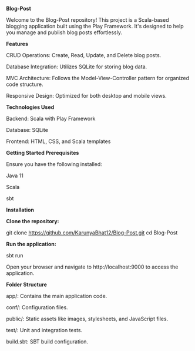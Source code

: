 
**Blog-Post**

Welcome to the Blog-Post repository! This project is a Scala-based blogging application built using the Play Framework. It's designed to help you manage and publish blog posts effortlessly.

**Features**

CRUD Operations: Create, Read, Update, and Delete blog posts.

Database Integration: Utilizes SQLite for storing blog data.

MVC Architecture: Follows the Model-View-Controller pattern for organized code structure.

Responsive Design: Optimized for both desktop and mobile views.

**Technologies Used**

Backend: Scala with Play Framework

Database: SQLite

Frontend: HTML, CSS, and Scala templates

**Getting Started
Prerequisites**

Ensure you have the following installed:

Java 11

Scala

sbt

**Installation**

**Clone the repository:**

git clone https://github.com/KarunyaBhat12/Blog-Post.git
cd Blog-Post


**Run the application:**

sbt run


Open your browser and navigate to http://localhost:9000
 to access the application.

**Folder Structure**

app/: Contains the main application code.

conf/: Configuration files.

public/: Static assets like images, stylesheets, and JavaScript files.

test/: Unit and integration tests.

build.sbt: SBT build configuration.


